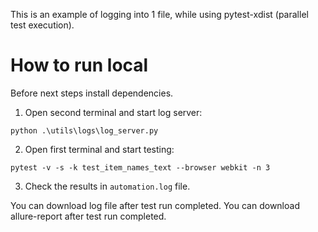 This is an example of logging into 1 file, while using pytest-xdist (parallel test execution).

# How to run local
Before next steps install dependencies.
1. Open second terminal and start log server:
```
python .\utils\logs\log_server.py
```
2. Open first terminal and start testing:
```
pytest -v -s -k test_item_names_text --browser webkit -n 3
```
3. Check the results in `automation.log` file. 

You can download log file after test run completed.
You can download allure-report after test run completed. 